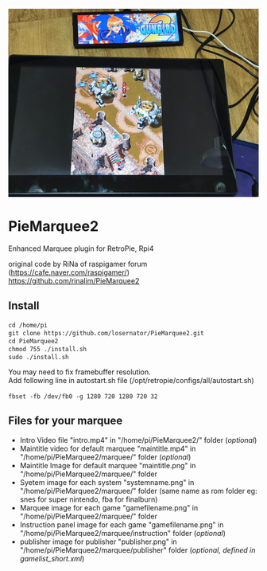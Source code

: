 ![marquee example00](piemarquee00.jpg)


# PieMarquee2
Enhanced Marquee plugin for RetroPie, Rpi4

original code by RiNa of raspigamer forum (https://cafe.naver.com/raspigamer/)<br/>
https://github.com/rinalim/PieMarquee2

## Install
```
cd /home/pi
git clone https://github.com/losernator/PieMarquee2.git
cd PieMarquee2
chmod 755 ./install.sh
sudo ./install.sh
```
You may need to fix framebuffer resolution.<br/>
Add following line in autostart.sh file (/opt/retropie/configs/all/autostart.sh)

```fbset -fb /dev/fb0 -g 1280 720 1280 720 32```


## Files for your marquee

  * Intro Video file "intro.mp4" in "/home/pi/PieMarquee2/" folder (*optional*)
  * Maintitle video for default marquee "maintitle.mp4" in "/home/pi/PieMarquee2/marquee/" folder (*optional*)
  * Maintitle Image for default marquee "maintitle.png" in "/home/pi/PieMarquee2/marquee/" folder
  * Syetem image for each system "systemname.png" in "/home/pi/PieMarquee2/marquee/" folder (same name as rom folder eg: snes for super nintendo, fba for finalburn)
  * Marquee image for each game "gamefilename.png" in "/home/pi/PieMarquee2/marquee/" folder
  * Instruction panel image for each game "gamefilename.png" in "/home/pi/PieMarquee2/marquee/instruction" folder (*optional*)
  * publisher image for publisher "publisher.png" in "/home/pi/PieMarquee2/marquee/publisher" folder (*optional, defined in gamelist_short.xml*)
  


